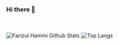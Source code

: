 ### Hi there 👋

<!--
**farizulhammi/farizulhammi** is a ✨ _special_ ✨ repository because its `README.md` (this file) appears on your GitHub profile.

Here are some ideas to get you started:

- 🔭 I’m currently working on ...
- 🌱 I’m currently learning ...
- 👯 I’m looking to collaborate on ...
- 🤔 I’m looking for help with ...
- 💬 Ask me about ...
- 📫 How to reach me: ...
- 😄 Pronouns: ...
- ⚡ Fun fact: ...
-->

<br />
<br />
    <img align="center" src="https://github-readme-stats.vercel.app/api?username=farizulhammi&theme=radical&hide_border=true&show_icons=true&include_all_commits=true" alt="Farizul Hammi Github Stats">
    <img align="center" alt="Top Langs" src="https://github-readme-stats.vercel.app/api/top-langs/?username=farizulhammi&layout=compact&hide_border=true"/>
